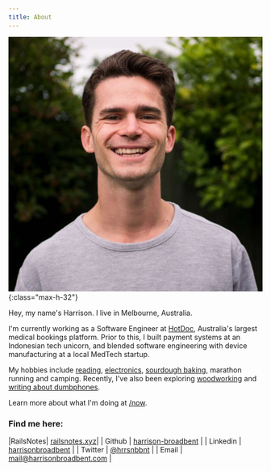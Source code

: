```yaml
---
title: About
---
```


![photo-of-harrison](images/profile.jpg){:class="max-h-32"}

Hey, my name's Harrison. I live in Melbourne, Australia.

I'm currently working as a Software Engineer at [HotDoc](https://hotdoc.com.au), Australia's largest medical bookings platform. Prior to this, I built payment systems at an Indonesian tech unicorn, and blended software engineering with device manufacturing at a local MedTech startup.

My hobbies include [reading](reading), [electronics](electronics), [sourdough baking](sourdough), marathon running and camping. Recently, I've also been exploring [woodworking](woodworking) and [writing about dumbphones](https://dumbph.com).

Learn more about what I'm doing at [/now](/now.html).

### Find me here:

|RailsNotes| [railsnotes.xyz](https://railsnotes.xyz)|
| Github | [harrison-broadbent](https://github.com/harrison-broadbent) |
| Linkedin | [harrisonbroadbent](https://au.linkedin.com/in/harrisonbroadbent) |
| Twitter | [@hrrsnbbnt](https://twitter.com/hrrsnbbnt) |
| Email | [mail@harrisonbroadbent.com](mailto:mail@harrisonbroadbent.com) |
